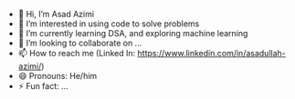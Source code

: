 - 👋 Hi, I’m Asad Azimi
- 👀 I’m interested in using code to solve problems
- 🌱 I’m currently learning DSA, and exploring machine learning
- 💞️ I’m looking to collaborate on ...
- 📫 How to reach me (Linked In: https://www.linkedin.com/in/asadullah-azimi/) 
- 😄 Pronouns: He/him
- ⚡ Fun fact: ...

<!---
Asad-Azimi/Asad-Azimi is a ✨ special ✨ repository because its `README.md` (this file) appears on your GitHub profile.
You can click the Preview link to take a look at your changes.
--->
